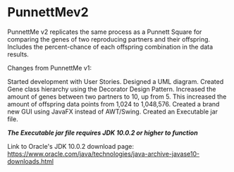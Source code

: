 # PunnettMev2
PunnettMe v2 replicates the same process as a Punnett Square
for comparing the genes of two reproducing partners and their offspring. 
Includes the percent-chance of each offspring combination in the data
results.

Changes from PunnettMe v1:

Started development with User Stories.
Designed a UML diagram.
Created Gene class hierarchy using the Decorator Design Pattern.
Increased the amount of genes between two partners to 10, up from 5.
This increased the amount of offspring data points from 1,024 to 1,048,576.
Created a brand new GUI using JavaFX instead of AWT/Swing.
Created an Executable jar file.

***The Executable jar file requires JDK 10.0.2 or higher to function***

Link to Oracle's JDK 10.0.2 download page: 
https://www.oracle.com/java/technologies/java-archive-javase10-downloads.html
